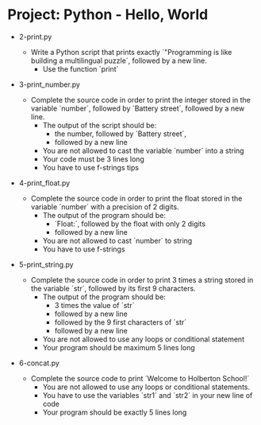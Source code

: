 # Project: Python - Hello, World

*   2-print.py
    - Write a Python script that prints exactly ´"Programming is like building a multilingual puzzle´, followed by a new line.
      - Use the function ´print´

*   3-print_number.py
    - Complete the source code in order to print the integer stored in the variable ´number´, followed by ´Battery street´, followed by a new line.
      - The output of the script should be:
        - the number, followed by ´Battery street´,
        - followed by a new line
      - You are not allowed to cast the variable ´number´ into a string
      - Your code must be 3 lines long
      - You have to use f-strings tips

*   4-print_float.py
    - Complete the source code in order to print the float stored in the variable ´number´ with a precision of 2 digits.
      - The output of the program should be:
        - ´Float:´, followed by the float with only 2 digits
        - followed by a new line
      - You are not allowed to cast ´number´ to string
      - You have to use f-strings

*   5-print_string.py
    - Complete the source code in order to print 3 times a string stored in the variable ´str´, followed by its first 9 characters.
      - The output of the program should be:
        - 3 times the value of ´str´
        - followed by a new line
        - followed by the 9 first characters of ´str´
        - followed by a new line
      - You are not allowed to use any loops or conditional statement
      - Your program should be maximum 5 lines long

*   6-concat.py
    - Complete the source code to print ´Welcome to Holberton School!´
      - You are not allowed to use any loops or conditional statements.
      - You have to use the variables ´str1´ and ´str2´ in your new line of code
      - Your program should be exactly 5 lines long
